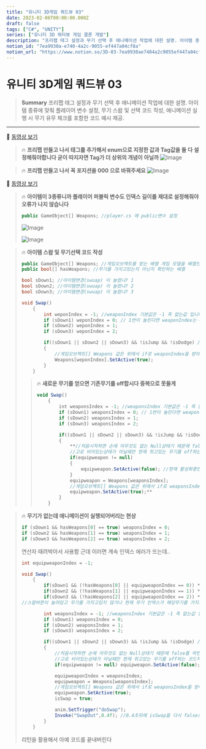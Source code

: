 ```yaml
---
title: "유니티 3D게임 쿼드뷰 03"
date: 2023-02-06T00:00:00.000Z
draft: false
tags: ["C#", "UNITY"]
series: ["유니티 3D 쿼터뷰 게임 클론 개발"]
description: "프리팹 태그 설정과 무기 선택 후 애니메이션 작업에 대한 설명. 아이템 종류에 맞춰 플레이어 변수 설정, 무기 스왑 및 선택 코드 작성, 애니메이션 실행 시 무기 유무 체크를 포함한 코드 예시 제공."
notion_id: "7ea9930a-e740-4a2c-9055-ef447a04cf8a"
notion_url: "https://www.notion.so/3D-03-7ea9930ae7404a2c9055ef447a04cf8a"
---
```


# 유니티 3D게임 쿼드뷰 03

> **Summary**
> 프리팹 태그 설정과 무기 선택 후 애니메이션 작업에 대한 설명. 아이템 종류에 맞춰 플레이어 변수 설정, 무기 스왑 및 선택 코드 작성, 애니메이션 실행 시 무기 유무 체크를 포함한 코드 예시 제공.

---

🎥 [동영상 보기](https://youtu.be/u2DLOay5oO8)

> 🔥 **프리팹 만들고 나서 태그를 추가해서 enum으로 지정한 값과 Tag값을 둘 다 설정해줘야합니다 굳이 따지자면 Tag가 더 상위의 개념이 아닐까**
> ![Image](https://prod-files-secure.s3.us-west-2.amazonaws.com/09ccd4d5-876c-4bba-bbdf-cc77a0a11257/9b9f6d7e-2a18-4f6b-b5d5-d0d65de15b39/Untitled.png?X-Amz-Algorithm=AWS4-HMAC-SHA256&X-Amz-Content-Sha256=UNSIGNED-PAYLOAD&X-Amz-Credential=ASIAZI2LB4663LBOW2B6%2F20250724%2Fus-west-2%2Fs3%2Faws4_request&X-Amz-Date=20250724T120302Z&X-Amz-Expires=3600&X-Amz-Security-Token=IQoJb3JpZ2luX2VjEAQaCXVzLXdlc3QtMiJHMEUCIQCnCnI%2B69HWSpqu%2BTv7abNBcRmXe9NnM4PdsvjGnNV1fgIgMKDKVxNExD9O6%2FgWhCf1BDTqZNwDpFq9bgqEhoOcm1Uq%2FwMILRAAGgw2Mzc0MjMxODM4MDUiDPaeBGj9I6nMyERq4ircA4Iy8BJC2102Cdc%2B5z1PQ4OcIcQuYJ2%2BhzOo5ggZ%2FZ8T49A%2FUl%2FSdkQYsaveRiNB1WeajlbjhjVhgROHpu9fBdoeGwA7DlSfAtcO91sg1jhL5hzimOj%2BU9lD%2B%2B5QKwmc9%2B9upMBbbH3spj3N7or%2FBBvCIkNa8VvFIXTC0BypOsHFwzFWZ12pMAVfkfOSNyzEMy7OLAVVw225SU6ZpkTyeg1HotUR6UsUjCNkwTvulpVFDq%2FkkAW2nG8tccoThaHto2sHiIi%2BoKNsz6rge1wHV8%2Btq3%2BDRsbjYY3dORxtXogxDx0F25mJ6f67cMFNxkvQJ36KBoL60tWeNekdkvN3%2BMBfi4rv44YOpjXswPNbxYlvk69KBHOJP%2FQer7tTh%2BHRU208hedVVGwwxICPyyCuMm9FH7k5ax%2B0hTWxR7Yq47QxP2jP%2FXID5rxn7dnORU4wYhpnN52k%2FSUtImkmBYCPycTUp4gUs57MLLukP1BBnTIA0%2Bvaj6141uz50lBFq%2BsjWA0GGbDUVrOnW52lmc%2FrtOIgenJgP0EWIGEcPuAjZbtbi8ttW9AJL91RevmAb4dQ0V6nsvyH7gheXYlv8rq%2BJsiiFweNbXaozXaKNNqLlXKEiM2vYkNA3c88pHqcMMy%2FiMQGOqUBDpWfLCVF5IGOiO90nzsPvEcdlgmHExsUTN7G%2Bb531ggekMZDWiFGqhGcSAEyFr3LD6tTf7TCzhP3cgnU6mx%2BFd6ZXPam0ztrPcEkMp5i9LLym89VeO1fUNMhIjs1cN8TVvzJKXr%2FEpSuqXQPOE1OgWUOQMGajzGKnXJ61X1h%2FXKQyNotY3nb%2BZ2eSWUqXaJxoZqzFHE86arUd3blRm%2BdenLY%2BmsJ&X-Amz-Signature=611cd0f494fb14054d591a4b35bb9cb07d59bb28aa2bf41ae99b8fb10d9e7f80&X-Amz-SignedHeaders=host&x-amz-checksum-mode=ENABLED&x-id=GetObject)
>
>

> 🔥 **프리팹 만들고 나서 꼭 포지션을 000 으로 바꿔주세요**
> ![Image](https://prod-files-secure.s3.us-west-2.amazonaws.com/09ccd4d5-876c-4bba-bbdf-cc77a0a11257/54bd2996-ae17-46a8-bbf6-eb9d6b9068cf/Untitled.png?X-Amz-Algorithm=AWS4-HMAC-SHA256&X-Amz-Content-Sha256=UNSIGNED-PAYLOAD&X-Amz-Credential=ASIAZI2LB466YDCYLAZQ%2F20250724%2Fus-west-2%2Fs3%2Faws4_request&X-Amz-Date=20250724T120303Z&X-Amz-Expires=3600&X-Amz-Security-Token=IQoJb3JpZ2luX2VjEAQaCXVzLXdlc3QtMiJHMEUCIQD4C5JV8OAj27oGiQoJSIjlaxqow7SIUk%2FqkGKpuyMVawIgO%2BnAmXsPdciMOjFQA2BvMk7DCkfoLU7i4EIEeMXYvkMq%2FwMILRAAGgw2Mzc0MjMxODM4MDUiDJ1U8DgPsPfKd38dESrcA8LHnc%2BulrV1sO4e91e47g1UHsihUGn9RyAwq2YoeTd%2FIiIwEW%2FsiBGJ1t2hxmftsywjSyrtgc09E4fyeYuMYTVx%2F0i17E6SaQqsHYZobfPZG77BKsYGuWNM9HnOWqKVmujLM9AVEgBa3s6sSixTDd0G91N5w4k2N3Y9GlC2Bf%2BBvZQKL5E6epIy%2BlxEUdOhGtAqmaf9JZZRdkRCrDJ0PbyKPZ1P9%2FH2oR9xe650MjYq4dpLMaQJNj7gZx6czo2ae%2FS%2BTawGOagNHsb6GGKZpszsZrB3Vxgp4mxwKTk97lQFGjHwKEc27P6CBy97up2KjCYbA%2FXqg45blFNb20%2FD1cw%2BnBReS9NEgadwTOJZvWygHm3KQmRSzoafYko2dQRp0N%2Fh0M32FdvVK65HEQhJ2lq1QfUp67evuosQbM0XtDkrscMLgPZuVUVtjL2Ybz2RF0PkBp%2FrgLoKLF%2B1%2BSgorvaYEJSFr0%2FS4WVmFBiGKB1HwZ3iZ%2F2OzXNJX7B4BqssaY7SRsQ6c4hQjUDNoFT7nb6ghiULnRc8KHL9oE%2FgLc7ldxJDuocdOfRuSt%2BbkSw8UqqVpAtURHKVI4Zdkt1oYi1pWQD3YWaARDC4uNykX0l2CFkUqhPHxS9t0L8bMOW%2FiMQGOqUBRcQtfdikzfFMBi7fZqyCJpFYNLdFnUL3JwteS5N3xk%2FQOaOK%2F1wjv%2BXvhmSqVfjfD3d%2FKyxaAMbUajbBwngC1SdwGoCAo%2FRNdiE5NH8%2FEVONig0mt7%2Fq22VMllFLvwhqaxR7V2lwH%2Bujywv2zF5i3bBWJuZV%2FklOKkar5MWTR1zduT3lkFdxSj7Xm2%2FX9YSjFy0zddVFaKVzhQcglezJ5DGINGnq&X-Amz-Signature=edb1675bf06a55a48073692e3acb5fc7c170a6d74e191c8dd5358a22872187be&X-Amz-SignedHeaders=host&x-amz-checksum-mode=ENABLED&x-id=GetObject)
>
>

🎥 [동영상 보기](https://www.youtube.com/watch?v=APS9OY_p6wo&t=423s)

> 🔥 **아이템이 3종류니까 플레이어 퍼블릭 변수도 인덱스 길이를 제대로 설정해줘야 오류가 나지 않습니다**
> ```c#
> public GameObject[] Weapons; //player.cs 에 public변수 설정
> ```
>
> ![Image](https://prod-files-secure.s3.us-west-2.amazonaws.com/09ccd4d5-876c-4bba-bbdf-cc77a0a11257/d152ffd3-739c-48d5-8f85-41fe16788051/Untitled.png?X-Amz-Algorithm=AWS4-HMAC-SHA256&X-Amz-Content-Sha256=UNSIGNED-PAYLOAD&X-Amz-Credential=ASIAZI2LB4667U7OHEGC%2F20250724%2Fus-west-2%2Fs3%2Faws4_request&X-Amz-Date=20250724T120306Z&X-Amz-Expires=3600&X-Amz-Security-Token=IQoJb3JpZ2luX2VjEAQaCXVzLXdlc3QtMiJHMEUCIQDxwRloOTABBoFxHwWuStdQpfoUApjojrtsXoCMm%2FSeMQIgGRR1cf4zizPXyTQASExl79K7jTIU%2BBDGzMohNnrAQRUq%2FwMILRAAGgw2Mzc0MjMxODM4MDUiDIqwuOVGQqhFAXAKdSrcA5T2aWQPv1TuP9EoolxvQvfewVB9IgsodYyiOL6X9mAbLnvtCk8c1BrkGuQYYgTt89DvrFFqjSuJBWO8NjJQkHG1QnyJRW7QJ0%2Bl7xH4s98T5H0Mz%2FDww1pBBf81mcBC3ijhd4B%2BrrqHSV%2FaE%2FRq9X6qjlHZKcLNPqYF%2BO5NuUlVHXyvMWNHOcJ8iLbW1ZK4FrIBxOgkOEFb0cCIESbQdN%2BW2pwvD8zWsCoPuTObQUusnAw4ByHNAEQ5oaVqRLpys1NShktnOLkYJBkHNMqtfK9D5uRWSu6v5qMrIBTrHRXz1fppiFHF55GNygM6hS5n0YUDYOGsZXEGH4V5q0i3vEcF8N3UjjUk5h4TqWLvixoR0VfXoPFegEWRuHbiPiqa16B6y%2Fcl500cNXodJhy8rvBqwpgVgKqQK4zd1oKUrAvj1p0hOPOPJYVG9UEvF56ZAiBd3itwMFz3%2Boazc32%2B4aEfI0bRL3YSTQkFwjf2F9iCRQnLnNRa%2BlyV31taYyrGaQIaINEA0m0Pgx%2B%2BhpCrkWhSIPh39M%2Bgo5TlvT4dWxfUdo3alSqRMXu6hgP5ESLrUUZBhjX6glddP2HwzKDhHMv525IRfrf9IgZP5HziIgRM633TYF0ChJplcPdQMNu%2FiMQGOqUBYZzj3XbZ6FDRefCmDRcvdK%2BqCEO4trgP00oERKcYrK7zHBKbaRZ%2F9uf58k%2FG88UZ02GCUpH%2FdRy6OgoZ54wP%2F1yIQ8PeYZwIyS289ASX6h5ui4bYAhit1Oi0EsFZqRUFHzksj%2F9T1KFAOiMCQA%2FEVkmEJVwgD8cG3VQ6SNrl8g2MakLQjxPJn2DA1mNc15Ok329WTuDhSQMRyCFNAfed9Otthruh&X-Amz-Signature=05fed7e406a53708a35ff993b926534360adc9c3e9c046a5ac6be1e470d92f87&X-Amz-SignedHeaders=host&x-amz-checksum-mode=ENABLED&x-id=GetObject)
>
> ![Image](https://prod-files-secure.s3.us-west-2.amazonaws.com/09ccd4d5-876c-4bba-bbdf-cc77a0a11257/c3b70f36-b101-4892-8dc2-7e58a21fddd9/Untitled.png?X-Amz-Algorithm=AWS4-HMAC-SHA256&X-Amz-Content-Sha256=UNSIGNED-PAYLOAD&X-Amz-Credential=ASIAZI2LB4667U7OHEGC%2F20250724%2Fus-west-2%2Fs3%2Faws4_request&X-Amz-Date=20250724T120306Z&X-Amz-Expires=3600&X-Amz-Security-Token=IQoJb3JpZ2luX2VjEAQaCXVzLXdlc3QtMiJHMEUCIQDxwRloOTABBoFxHwWuStdQpfoUApjojrtsXoCMm%2FSeMQIgGRR1cf4zizPXyTQASExl79K7jTIU%2BBDGzMohNnrAQRUq%2FwMILRAAGgw2Mzc0MjMxODM4MDUiDIqwuOVGQqhFAXAKdSrcA5T2aWQPv1TuP9EoolxvQvfewVB9IgsodYyiOL6X9mAbLnvtCk8c1BrkGuQYYgTt89DvrFFqjSuJBWO8NjJQkHG1QnyJRW7QJ0%2Bl7xH4s98T5H0Mz%2FDww1pBBf81mcBC3ijhd4B%2BrrqHSV%2FaE%2FRq9X6qjlHZKcLNPqYF%2BO5NuUlVHXyvMWNHOcJ8iLbW1ZK4FrIBxOgkOEFb0cCIESbQdN%2BW2pwvD8zWsCoPuTObQUusnAw4ByHNAEQ5oaVqRLpys1NShktnOLkYJBkHNMqtfK9D5uRWSu6v5qMrIBTrHRXz1fppiFHF55GNygM6hS5n0YUDYOGsZXEGH4V5q0i3vEcF8N3UjjUk5h4TqWLvixoR0VfXoPFegEWRuHbiPiqa16B6y%2Fcl500cNXodJhy8rvBqwpgVgKqQK4zd1oKUrAvj1p0hOPOPJYVG9UEvF56ZAiBd3itwMFz3%2Boazc32%2B4aEfI0bRL3YSTQkFwjf2F9iCRQnLnNRa%2BlyV31taYyrGaQIaINEA0m0Pgx%2B%2BhpCrkWhSIPh39M%2Bgo5TlvT4dWxfUdo3alSqRMXu6hgP5ESLrUUZBhjX6glddP2HwzKDhHMv525IRfrf9IgZP5HziIgRM633TYF0ChJplcPdQMNu%2FiMQGOqUBYZzj3XbZ6FDRefCmDRcvdK%2BqCEO4trgP00oERKcYrK7zHBKbaRZ%2F9uf58k%2FG88UZ02GCUpH%2FdRy6OgoZ54wP%2F1yIQ8PeYZwIyS289ASX6h5ui4bYAhit1Oi0EsFZqRUFHzksj%2F9T1KFAOiMCQA%2FEVkmEJVwgD8cG3VQ6SNrl8g2MakLQjxPJn2DA1mNc15Ok329WTuDhSQMRyCFNAfed9Otthruh&X-Amz-Signature=febf948a64616e034fcbba58990da73a9f38c73151a52c2a1e62ba7141a1cf1d&X-Amz-SignedHeaders=host&x-amz-checksum-mode=ENABLED&x-id=GetObject)
>
>

> 🔥 **아이템 스왑 및 무기선택 코드 작성**
> ```c#
> public GameObject[] Weapons; //게임오브젝트를 받는 배열 게임 모델을 배열안에 넣을 수 있음
> public bool[] hasWeapons; //무기를 가지고있는지 아닌지 확인하는 배열
>
> bool sDown1; //아이템변경(swuap) 이 눌렸냐? 1
> bool sDown2; //아이템변경(swuap) 이 눌렸냐? 2
> bool sDown3; //아이템변경(swuap) 이 눌렸냐? 3
>
> void Swap()
>     {
>         int weponIndex = -1; //weaponIndex 기본값은 -1 즉 없는값 입니다
>         if (sDown1) weponIndex = 0; // 1번이 눌린다면 weaponIndex는 0의 값을 가집니다
>         if (sDown2) weponIndex = 1;
>         if (sDown3) weponIndex = 2;
>
>         if((sDown1 || sDown2 || sDown3) && !isJump && !isDodge) //1 2 3 키 중 하나만 눌린 상태이고 점프와 회피상태가 아닐떄 실행됩니다
>         {
>             //게임오브젝트[] Weapons 값은 위에서 if로 weaponIndex을 받아오고 해당 오브젝트를 활성화시켜 보이게합니다
>             Weapons[weponIndex].SetActive(true);
>         }
>     }
> ```
>
> > 🔥 **새로운 무기를 얻으면 기존무기를 off합시다 중복으로 못들게**
> > ```javascript
> > void Swap()
> >     {
> >         int weaponsIndex = -1; //weaponsIndex 기본값은 -1 즉 없는값 입니다
> >         if (sDown1) weaponsIndex = 0; // 1번이 눌린다면 weaponsIndex는 0의 값을 가집니다
> >         if (sDown2) weaponsIndex = 1;
> >         if (sDown3) weaponsIndex = 2;
> >
> >         if((sDown1 || sDown2 || sDown3) && !isJump && !isDodge) //1 2 3 키 중 하나만 눌린 상태이고 점프와 회피상태가 아닐떄 실행됩니다
> >         {
> >             **//처음시작하면 손에 아무것도 없는 Null상태기 때문에 false를 하면 에러가뜬다
> >             //고로 비어있는상태가 아닐때만 현재 쥐고있는 무기를 off하는 코드작성
> >             if(equipweapon != null)
> >             {
> >                 equipweapon.SetActive(false); //현재 활성화중인 무기를 안보이게
> >             }
> >             equipweapon = Weapons[weaponsIndex];
> >             //게임오브젝트[] Weapons 값은 위에서 if로 weaponsIndex을 받아오고 해당 오브젝트를 활성화시켜 보이게합니다
> >             equipweapon.SetActive(true);**
> >         }
> >     }
> > ```
> >
> >
>
>

> 🔥 **무기가 없는데 애니메이션이 실행되어버리는 현상**
> ```c#
> if (sDown1 && hasWeapons[0] == true) weaponsIndex = 0;
> if (sDown2 && hasWeapons[1] == true) weaponsIndex = 1;
> if (sDown3 && hasWeapons[2] == true) weaponsIndex = 2;
> ```
>
> 연산자 때려박아서 사용함 근데 이러면 계속 인덱스 에러가 뜨는데..
>
> ```c#
> int equipweaponIndex = -1;
>
> void Swap()
>     {
>         if(sDown1 && (!hasWeapons[0] || equipweaponIndex == 0)) **return;**
>         if(sDown2 && (!hasWeapons[1] || equipweaponIndex == 1)) **return;**
>         if(sDown3 && (!hasWeapons[2] || equipweaponIndex == 2)) **return;
> //스왑버튼이 눌려있고 무기를 가지고있지 않거나 현재 무기 인덱스가 해당무기를 가지고 있을때 리턴시켜서 함수를 종료시킨다**
>
>         int weaponsIndex = -1; //weaponsIndex 기본값은 -1 즉 없는값 입니다
>         if (sDown1) weaponsIndex = 0;
>         if (sDown2) weaponsIndex = 1;
>         if (sDown3) weaponsIndex = 2;
>
>         if((sDown1 || sDown2 || sDown3) && !isJump && !isDodge) //1 2 3 키 중 하나만 눌린 상태이고 점프와 회피상태가 아닐떄 실행됩니다
>         {
>             //처음시작하면 손에 아무것도 없는 Null상태기 때문에 false를 하면 에러가뜬다
>             //고로 비어있는상태가 아닐때만 현재 쥐고있는 무기를 off하는 코드작성
>             if(equipweapon != null) equipweapon.SetActive(false);
>
>             equipweaponIndex = weaponsIndex;
>             equipweapon = Weapons[weaponsIndex];
>             //게임오브젝트[] Weapons 값은 위에서 if로 weaponsIndex을 받아오고 해당 오브젝트를 활성화시켜 보이게합니다
>             equipweapon.SetActive(true);
>             isSwap = true;
>
>             anim.SetTrigger("doSwap");
>             Invoke("SwapOut",0.4f); //0.4초뒤에 isSwap을 다시 false로 되돌린다
>         }
>     }
> ```
>
> 리턴을 활용해서 아예 코드를 끝내버린다
>
>

